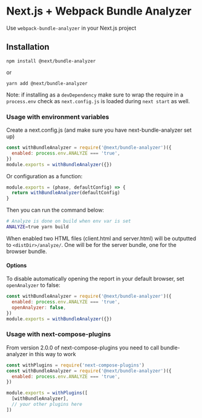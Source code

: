 # Next.js + Webpack Bundle Analyzer

Use `webpack-bundle-analyzer` in your Next.js project

## Installation

```
npm install @next/bundle-analyzer
```

or

```
yarn add @next/bundle-analyzer
```

Note: if installing as a `devDependency` make sure to wrap the require in a `process.env` check as `next.config.js` is loaded during `next start` as well.

### Usage with environment variables

Create a next.config.js (and make sure you have next-bundle-analyzer set up)

```js
const withBundleAnalyzer = require('@next/bundle-analyzer')({
  enabled: process.env.ANALYZE === 'true',
})
module.exports = withBundleAnalyzer({})
```

Or configuration as a function:

```js
module.exports = (phase, defaultConfig) => {
  return withBundleAnalyzer(defaultConfig)
}
```

Then you can run the command below:

```bash
# Analyze is done on build when env var is set
ANALYZE=true yarn build
```

When enabled two HTML files (client.html and server.html) will be outputted to `<distDir>/analyze/`. One will be for the server bundle, one for the browser bundle.

#### Options

To disable automatically opening the report in your default browser, set `openAnalyzer` to false:

```js
const withBundleAnalyzer = require('@next/bundle-analyzer')({
  enabled: process.env.ANALYZE === 'true',
  openAnalyzer: false,
})
module.exports = withBundleAnalyzer({})
```

### Usage with next-compose-plugins

From version 2.0.0 of next-compose-plugins you need to call bundle-analyzer in this way to work

```js
const withPlugins = require('next-compose-plugins')
const withBundleAnalyzer = require('@next/bundle-analyzer')({
  enabled: process.env.ANALYZE === 'true',
})

module.exports = withPlugins([
  [withBundleAnalyzer],
  // your other plugins here
])
```
